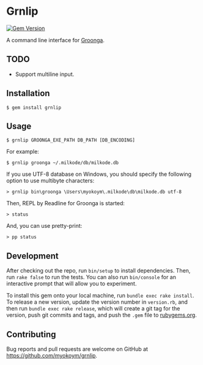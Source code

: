 # Grnlip

[![Gem Version](https://badge.fury.io/rb/grnlip.svg)](http://badge.fury.io/rb/grnlip)

A command line interface for [Groonga](http://groonga.org/).

## TODO

* Support multiline input.

## Installation

    $ gem install grnlip

## Usage

    $ grnlip GROONGA_EXE_PATH DB_PATH [DB_ENCODING]

For example:

    $ grnlip groonga ~/.milkode/db/milkode.db

If you use UTF-8 database on Windows, you should specify the following option to use multibyte characters:

    > grnlip bin\groonga \Users\myokoym\.milkode\db\milkode.db utf-8

Then, REPL by Readline for Groonga is started:

    > status

And, you can use pretty-print:

    > pp status

## Development

After checking out the repo, run `bin/setup` to install dependencies. Then, run `rake false` to run the tests. You can also run `bin/console` for an interactive prompt that will allow you to experiment.

To install this gem onto your local machine, run `bundle exec rake install`. To release a new version, update the version number in `version.rb`, and then run `bundle exec rake release`, which will create a git tag for the version, push git commits and tags, and push the `.gem` file to [rubygems.org](https://rubygems.org).

## Contributing

Bug reports and pull requests are welcome on GitHub at https://github.com/myokoym/grnlip.

